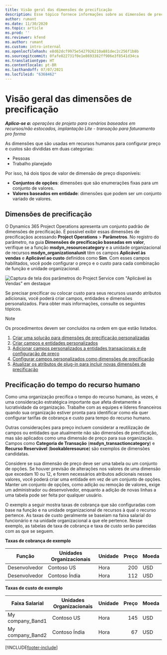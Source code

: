 ```yaml
---
title: Visão geral das dimensões de precificação
description: Esse tópico fornece informações sobre as dimensões de precificação no Dynamics 365 Project Operations.
author: rumant
ms.date: 11/30/2020
ms.topic: article
ms.prod: ''
ms.reviewer: kfend
ms.author: rumant
ms.custom: intro-internal
ms.openlocfilehash: e8d62dcf9975e5427926210a881dec2c256f1b8b
ms.sourcegitcommit: 0fafe022731f0e1e8693382ff906e3f8541d34ca
ms.translationtype: HT
ms.contentlocale: pt-BR
ms.lasthandoff: 07/07/2021
ms.locfileid: "6368462"
---
```

# <a name="pricing-dimensions-overview"></a>Visão geral das dimensões de precificação

_**Aplica-se a:** operações de projeto para cenários baseados em recursos/não estocados, implantação Lite - transação para faturamento pro forma_

As dimensões que são usadas em recursos humanos para configurar preço e custos são divididas em duas categorias:

- Pessoas
- Trabalho planejado

Por isso, há dois tipos de valor de dimensão de preço disponíveis:

- **Conjuntos de opções**: dimensões que são enumerações fixas para um conjunto de valores.
- **Valores baseados em entidade**: dimensões que podem ser um conjunto variado de valores.

## <a name="pricing-dimensions"></a>Dimensões de precificação

O Dynamics 365 Project Operations apresenta um conjunto padrão de dimensões de precificação. É possível exibir essas dimensões de precificaçãos acessando **Project Operations** > **Parâmetros**. No registro do parâmetro, na guia **Dimensões de precificação baseadas em valor**, verifique se a função **msdyn_resourcecategory** e a unidade organizacional de recursos **msdyn_organizationalunit** têm os campos **Aplicável às vendas** e **Aplicável ao custo** definidos como **Sim**. Com esses campos habilitados, você pode configurar o preço e o custo para cada combinação de função e unidade organizacional.

![Captura de tela dos parâmetros do Project Service com "Aplicável às Vendas" em destaque](media/PS-OOB-parameters.png)

Se precisar precificar ou colocar custo para seus recursos usando atributos adicionais, você poderá criar campos, entidades e dimensões personalizados. Para obter mais informações, consulte os seguintes tópicos. 
  
  > [!NOTE]
  > Os procedimentos devem ser concluídos na ordem em que estão listados.

1. [Criar uma solução para dimensões de precificação personalizadas](../sales/create-solution-custompd.md)
2. [Criar campos e entidades personalizados](create-custom-fields-entities-pricing-dimensions.md)
3. [Adicionar campos personalizados a entidades transacionais e de configuração de preço ](add-custom-fields-price-setup-transactional-entities.md)
4. [Configurar campos personalizados como dimensões de precificação ](set-up-custom-fields-pricing-dimensions.md)
5. [Atualizar os atributos de plug-in para incluir novas dimensões de precificação](update-plugin-attributes-pd.md)


## <a name="pricing-human-resource-time"></a>Precificação do tempo do recurso humano
Como uma organização precifica o tempo do recurso humano, às vezes, é uma consideração estratégica importante que afeta diretamente a lucratividade da organização. Trabalhe com as equipes e líderes financeiros quando sua organização estiver pronta para identificar como ela quer configurar tarifas de cobrança e custo para tempo do recurso humano.

Outras considerações para preço incluem considerar a reutilização de campos ou entidades que atualmente não são dimensões de precificação, mas são aplicados como uma dimensão de preço para sua organização. Campos como **Categoria de Transação** (**msdyn_transactioncategory**) e **Recurso Reservável** (**bookableresource**) são exemplos de dimensões candidatas. 

Considere se sua dimensão de preço deve ser uma tabela ou um conjunto de opções. Se houver previsão de alterações nos valores de uma dimensão que excedam 10 ou 12, e forem necessários atributos adicionais nesses valores, você poderá criar uma entidade em vez de um conjunto de opções. Manter um conjunto de opções, como adição ou remoção de valores, exige um administrador ou desenvolvedor, enquanto a adição de novas linhas a uma tabela pode ser feita por qualquer usuário.

O exemplo a seguir mostra taxas de cobrança que são configuradas com base na função e na unidade organizacional de recursos à qual o recurso pertence. As taxas de custo geralmente se baseiam na faixa salarial do funcionário e na unidade organizacional a que ele pertence. Nesse exemplo, as tabelas de taxa de cobrança e taxa de custo serão parecidas com as que se seguem.

**Taxas de cobrança de exemplo**

| Função        | Unidades Organizacionais    |Unidade      |Preço      |Moeda  |
| ------------|-------------|----------|----------:|----------|
| Desenvolvedor   | Contoso US  |Hora | 200|USD     |
| Desenvolvedor   | Contoso Índia |Hora|   112|USD     |


**Taxas de custo de exemplo**

| Faixa Salarial     | Unidades Organizacionais    |Unidade      |Preço      |Moeda  |
| ----------------|-------------|----------|----------:|----------|
| My company_Band1 | Contoso US  |Hora | 145|USD     |
| My company_Band2 | Contoso Índia |Hora|   67|USD     |


[!INCLUDE[footer-include](../includes/footer-banner.md)]